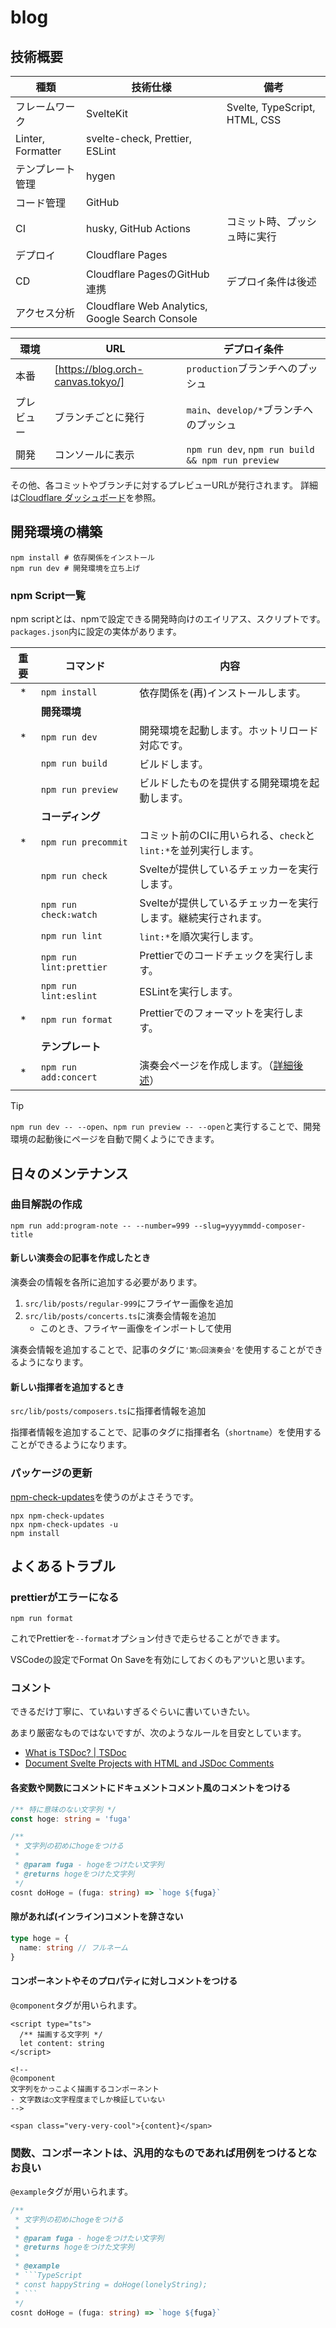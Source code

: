 # blog

## 技術概要

| 種類              | 技術仕様                                        | 備考                          |
| ----------------- | ----------------------------------------------- | ----------------------------- |
| フレームワーク    | SvelteKit                                       | Svelte, TypeScript, HTML, CSS |
| Linter, Formatter | svelte-check, Prettier, ESLint                  |                               |
| テンプレート管理  | hygen                                           |                               |
| コード管理        | GitHub                                          |                               |
| CI                | husky, GitHub Actions                           | コミット時、プッシュ時に実行  |
| デプロイ          | Cloudflare Pages                                |                               |
| CD                | Cloudflare PagesのGitHub連携                    | デプロイ条件は後述            |
| アクセス分析      | Cloudflare Web Analytics, Google Search Console |                               |

| 環境       | URL                               | デプロイ条件                                      |
| ---------- | --------------------------------- | ------------------------------------------------- |
| 本番       | [https://blog.orch-canvas.tokyo/] | `production`ブランチへのプッシュ                  |
| プレビュー | ブランチごとに発行                | `main`、`develop/*`ブランチへのプッシュ           |
| 開発       | コンソールに表示                  | `npm run dev`, `npm run build && npm run preview` |

その他、各コミットやブランチに対するプレビューURLが発行されます。
詳細は[Cloudflare ダッシュボード](https://dash.cloudflare.com/940baf35dc60e6a39b351d032b853543/pages/view/blog)を参照。

## 開発環境の構築

```shell
npm install # 依存関係をインストール
npm run dev # 開発環境を立ち上げ
```

### npm Script一覧

npm scriptとは、npmで設定できる開発時向けのエイリアス、スクリプトです。
`packages.json`内に設定の実体があります。

| 重要 | コマンド                | 内容                                                            |
| :--: | ----------------------- | --------------------------------------------------------------- |
|  \*  | `npm install`           | 依存関係を(再)インストールします。                              |
|      | **開発環境**            |                                                                 |
|  \*  | `npm run dev`           | 開発環境を起動します。ホットリロード対応です。                  |
|      | `npm run build`         | ビルドします。                                                  |
|      | `npm run preview`       | ビルドしたものを提供する開発環境を起動します。                  |
|      | **コーディング**        |                                                                 |
|  \*  | `npm run precommit`     | コミット前のCIに用いられる、`check`と`lint:*`を並列実行します。 |
|      | `npm run check`         | Svelteが提供しているチェッカーを実行します。                    |
|      | `npm run check:watch`   | Svelteが提供しているチェッカーを実行します。継続実行されます。  |
|      | `npm run lint`          | `lint:*`を順次実行します。                                      |
|      | `npm run lint:prettier` | Prettierでのコードチェックを実行します。                        |
|      | `npm run lint:eslint`   | ESLintを実行します。                                            |
|  \*  | `npm run format`        | Prettierでのフォーマットを実行します。                          |
|      | **テンプレート**        |                                                                 |
|  \*  | `npm run add:concert`   | 演奏会ページを作成します。（[詳細後述](#演奏会の追加)）         |

> [!TIP]
>
> `npm run dev -- --open`、`npm run preview -- --open`と実行することで、開発環境の起動後にページを自動で開くようにできます。

## 日々のメンテナンス

### 曲目解説の作成

```shell
npm run add:program-note -- --number=999 --slug=yyyymmdd-composer-title
```

#### 新しい演奏会の記事を作成したとき

演奏会の情報を各所に追加する必要があります。

1. `src/lib/posts/regular-999`にフライヤー画像を追加
1. `src/lib/posts/concerts.ts`に演奏会情報を追加
   - このとき、フライヤー画像をインポートして使用

演奏会情報を追加することで、記事のタグに`'第○回演奏会'`を使用することができるようになります。

#### 新しい指揮者を追加するとき

`src/lib/posts/composers.ts`に指揮者情報を追加

指揮者情報を追加することで、記事のタグに指揮者名（`shortname`）を使用することができるようになります。

### パッケージの更新

[npm-check-updates](https://www.npmjs.com/package/npm-check-updates)を使うのがよさそうです。

```shell
npx npm-check-updates
npx npm-check-updates -u
npm install
```

## よくあるトラブル

### prettierがエラーになる

```shell
npm run format
```

これでPrettierを`--format`オプション付きで走らせることができます。

VSCodeの設定でFormat On Saveを有効にしておくのもアツいと思います。

### コメント

できるだけ丁寧に、ていねいすぎるぐらいに書いていきたい。

あまり厳密なものではないですが、次のようなルールを目安としています。

- [What is TSDoc? | TSDoc](https://tsdoc.org/)
- [Document Svelte Projects with HTML and JSDoc Comments](https://blog.robino.dev/posts/doc-comments-svelte)

#### 各変数や関数にコメントにドキュメントコメント風のコメントをつける

```TypeScript
/** 特に意味のない文字列 */
const hoge: string = 'fuga'

/**
 * 文字列の初めにhogeをつける
 *
 * @param fuga - hogeをつけたい文字列
 * @returns hogeをつけた文字列
 */
cosnt doHoge = (fuga: string) => `hoge ${fuga}`
```

#### 隙があれば(インライン)コメントを辞さない

```TypeScript
type hoge = {
  name: string // フルネーム
}
```

#### コンポーネントやそのプロパティに対しコメントをつける

`@component`タグが用いられます。

```Svelte:CoolString
<script type="ts">
  /** 描画する文字列 */
  let content: string
</script>

<!--
@component
文字列をかっこよく描画するコンポーネント
- 文字数は○文字程度までしか検証していない
-->

<span class="very-very-cool">{content}</span>
```

### 関数、コンポーネントは、汎用的なものであれば用例をつけるとなお良い

`@example`タグが用いられます。

````TypeScript
/**
 * 文字列の初めにhogeをつける
 *
 * @param fuga - hogeをつけたい文字列
 * @returns hogeをつけた文字列
 *
 * @example
 * ```TypeScript
 * const happyString = doHoge(lonelyString);
 * ```
 */
cosnt doHoge = (fuga: string) => `hoge ${fuga}`
````
